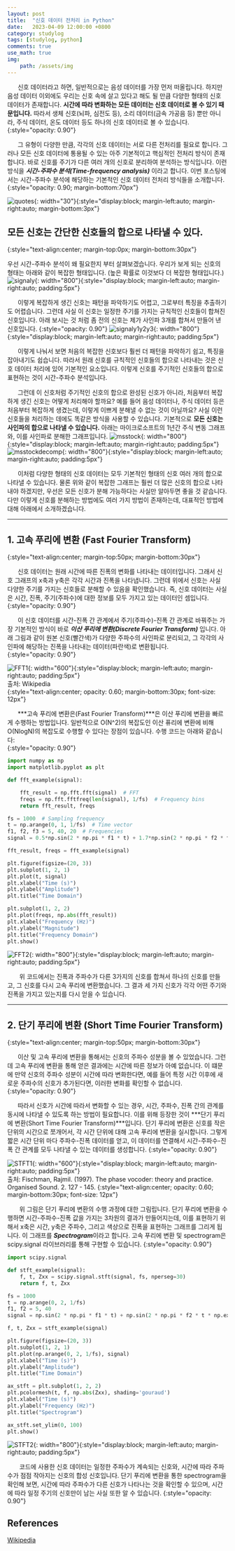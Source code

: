 ```yaml
---
layout: post
title:  "신호 데이터 전처리 in Python"
date:   2023-04-09 12:00:00 +0800
category: studylog
tags: [studylog, python]
comments: true
use_math: true
img:
    path: /assets/img
---
```

&nbsp;&nbsp;&nbsp;&nbsp;&nbsp;&nbsp;신호 데이터라고 하면, 일반적으로는 음성 데이터를 가장 먼저 떠올립니다. 하지만 음성 데이터 이외에도 우리는 신호 속에 살고 있다고 해도 될 만큼 다양한 형태의 신호 데이터가 존재합니다. **시간에 따라 변화하는 모든 데이터는 신호 데이터로 볼 수 있기 때문입니다.** 따라서 생체 신호(뇌파, 심전도 등), 소리 데이터(금속 가공음 등) 뿐만 아니라, 주식 데이터, 온도 데이터 등도 하나의 신호 데이터로 볼 수 있습니다.  
{:style="opacity: 0.90"}

&nbsp;&nbsp;&nbsp;&nbsp;&nbsp;&nbsp;그 유형이 다양한 만큼, 각각의 신호 데이터는 서로 다른 전처리를 필요로 합니다. 그러나 모든 신호 데이터에 통용될 수 있는 아주 기본적이고 핵심적인 전처리 방식이 존재합니다. 바로 신호를 주기가 다른 여러 개의 신호로 분리하여 분석하는 방식입니다. 이런 방식을 ***시간-주파수 분석(Time-frequency analysis)*** 이라고 합니다. 이번 포스팅에서는 시간-주파수 분석에 해당하는 기본적인 신호 데이터 전처리 방식들을 소개합니다.
{:style="opacity: 0.90; margin-bottom:70px"}

![quotes](/assets/img/quotation_mark.jpeg){: width="30"}{:style="display:block; margin-left:auto; margin-right:auto; margin-bottom:3px"}
## 모든 신호는 간단한 신호들의 합으로 나타낼 수 있다.
{:style="text-align:center; margin-top:0px; margin-bottom:30px"}

우선 시간-주파수 분석이 왜 필요한지 부터 살펴보겠습니다. 우리가 보게 되는 신호의 형태는 아래와 같이 복잡한 형태입니다. (높은 확률로 이것보다 더 복잡한 형태입니다.)
![signaly](/assets/img/2023-04-09/signal_y.png){: width="800"}{:style="display:block; margin-left:auto; margin-right:auto; padding:5px"}

&nbsp;&nbsp;&nbsp;&nbsp;&nbsp;&nbsp;이렇게 복잡하게 생긴 신호는 패턴을 파악하기도 어렵고, 그로부터 특징을 추출하기도 어렵습니다. 그런데 사실 이 신호는 일정한 주기를 가지는 규칙적인 신호들이 합쳐진 신호입니다. 아래 보시는 것 처럼 좀 전의 신호는 제가 사인파 3개를 합쳐서 만들어 낸 신호입니다. 
{:style="opacity: 0.90"}
![signaly1y2y3](/assets/img/2023-04-09/signal_y1y2y3.png){: width="800"}{:style="display:block; margin-left:auto; margin-right:auto; padding:5px"}

&nbsp;&nbsp;&nbsp;&nbsp;&nbsp;&nbsp;이렇게 나눠서 보면 처음의 복잡한 신호보다 훨씬 더 패턴을 파악하기 쉽고, 특징을 잡아내기도 쉽습니다. 따라서 원래 신호를 규칙적인 신호들의 합으로 나타내는 것은 신호 데이터 처리에 있어 기본적인 요소입니다. 이렇게 신호를 주기적인 신호들의 합으로 표현하는 것이 시간-주파수 분석입니다.

&nbsp;&nbsp;&nbsp;&nbsp;&nbsp;&nbsp;그런데 이 신호처럼 주기적인 신호의 합으로 완성된 신호가 아니라, 처음부터 복잡하게 생긴 신호는 어떻게 처리해야 할까요? 예를 들어 음성 데이터나, 주식 데이터 등은 처음부터 복잡하게 생겼는데, 이렇게 이쁘게 분해낼 수 없는 것이 아닐까요? 사실 이런 신호들을 처리하는 데에도 똑같은 방식을 사용할 수 있습니다. 기본적으로 **모든 신호는 사인파의 합으로 나타낼 수 있습니다.** 아래는 마이크로소프트의 1년간 주식 변동 그래프와, 이를 사인파로 분해한 그래프입니다.
![msstock](/assets/img/2023-04-09/ms_stock_price.png){: width="800"}{:style="display:block; margin-left:auto; margin-right:auto; padding:5px"}
![msstockdecomp](/assets/img/2023-04-09/ms_stock_price_decomp.png){: width="800"}{:style="display:block; margin-left:auto; margin-right:auto; padding:5px"}

&nbsp;&nbsp;&nbsp;&nbsp;&nbsp;&nbsp;이처럼 다양한 형태의 신호 데이터는 모두 기본적인 형태의 신호 여러 개의 합으로 나타낼 수 있습니다. 물론 위와 같이 복잡한 그래프는 훨씬 더 많은 신호의 합으로 나타내야 하겠지만, 우선은 모든 신호가 분해 가능하다는 사실만 알아두면 좋을 것 같습니다. 다만 이렇게 신호를 분해하는 방법에도 여러 가지 방법이 존재하는데, 대표적인 방법에 대해 아래에서 소개하겠습니다.  

---

## 1. 고속 푸리에 변환 (Fast Fourier Transform)
{:style="text-align:center; margin-top:50px; margin-bottom:30px"}

&nbsp;&nbsp;&nbsp;&nbsp;&nbsp;&nbsp;신호 데이터는 원래 시간에 따른 진폭의 변화를 나타내는 데이터입니다. 그래서 신호 그래프의 x축과 y축은 각각 시간과 진폭을 나타냅니다. 그런데 위에서 신호는 사실 다양한 주기를 가지는 신호들로 분해할 수 있음을 확인했습니다. 즉, 신호 데이터는 사실은 시간, 진폭, 주기(주파수)에 대한 정보를 모두 가지고 있는 데이터인 셈입니다.   
{:style="opacity: 0.90"}

&nbsp;&nbsp;&nbsp;&nbsp;&nbsp;&nbsp;이 신호 데이터를 시간-진폭 간 관계에서 주기(주파수)-진폭 간 관계로 바꿔주는 가장 기본적인 방식이 바로 ***이산 푸리에 변환(Discrete Fourier Transform)*** 입니다. 아래 그림과 같이 원본 신호(빨간색)가 다양한 주파수의 사인파로 분리되고, 그 각각의 사인파에 해당하는 진폭을 나타내는 데이터(파란색)로 변환됩니다.  
{:style="opacity: 0.90"}

![FFT1](/assets/img/2023-04-09/FFT.png){: width="600"}{:style="display:block; margin-left:auto; margin-right:auto; padding:5px"}  
출처: Wikipedia  
{:style="text-align:center; opacity: 0.60; margin-bottom:30px; font-size: 12px"}


&nbsp;&nbsp;&nbsp;&nbsp;&nbsp;&nbsp;***고속 푸리에 변환은(Fast Fourier Transform)***은 이산 푸리에 변환을 빠르게 수행하는 방법입니다. 일반적으로 O(N^2)의 복잡도인 이산 퓨리에 변환에 비해 O(NlogN)의 복잡도로 수행할 수 있다는 장점이 있습니다. 수행 코드는 아래와 같습니다:  
{:style="opacity: 0.90"}

~~~python
import numpy as np
import matplotlib.pyplot as plt

def fft_example(signal):

    fft_result = np.fft.fft(signal)  # FFT
    freqs = np.fft.fftfreq(len(signal), 1/fs)  # Frequency bins
    return fft_result, freqs

fs = 1000  # Sampling frequency
t = np.arange(0, 1, 1/fs)  # Time vector
f1, f2, f3 = 5, 40, 20  # Frequencies
signal = 0.5*np.sin(2 * np.pi * f1 * t) + 1.7*np.sin(2 * np.pi * f2 * t) + 1.1*np.sin(2 * np.pi * f3 * t)   # Signal

fft_result, freqs = fft_example(signal)

plt.figure(figsize=(20, 3))
plt.subplot(1, 2, 1)
plt.plot(t, signal)
plt.xlabel("Time (s)")
plt.ylabel("Amplitude")
plt.title("Time Domain")

plt.subplot(1, 2, 2)
plt.plot(freqs, np.abs(fft_result))
plt.xlabel("Frequency (Hz)")
plt.ylabel("Magnitude")
plt.title("Frequency Domain")
plt.show()

~~~
![FFT2](/assets/img/2023-04-09/FFT2.png){: width="800"}{:style="display:block; margin-left:auto; margin-right:auto; padding:5px"}  

&nbsp;&nbsp;&nbsp;&nbsp;&nbsp;&nbsp; 위 코드에서는 진폭과 주파수가 다른 3가지의 신호를 합쳐서 하나의 신호를 만들고, 그 신호를 다시 고속 푸리에 변환했습니다. 그 결과 세 가지 신호가 각각 어떤 주기와 진폭을 가지고 있는지를 다시 얻을 수 있습니다.  

---
## 2. 단기 푸리에 변환 (Short Time Fourier Transform)
{:style="text-align:center; margin-top:50px; margin-bottom:30px"}

&nbsp;&nbsp;&nbsp;&nbsp;&nbsp;&nbsp;이산 및 고속 푸리에 변환을 통해서는 신호의 주파수 성분을 볼 수 있었습니다. 그런데 고속 푸리에 변환을 통해 얻은 결과에는 시간에 따른 정보가 아예 없습니다. 이 떄문에 만약 신호의 주파수 성분이 시간에 따라 변화한다면, 예를 들어 특정 시간 이후에 새로운 주파수의 신호가 추가된다면, 이러한 변화를 확인할 수 없습니다.  
{:style="opacity: 0.90"}

&nbsp;&nbsp;&nbsp;&nbsp;&nbsp;&nbsp;따라서 신호가 시간에 따라서 변화할 수 있는 경우, 시간, 주파수, 진폭 간의 관계를 동시에 나타낼 수 있도록 하는 방법이 필요합니다. 이를 위해 등장한 것이 ***단기 푸리에 변환(Short Time Fourier Transform)***입니다. 단기 푸리에 변환은 신호를 작은 단위의 시간으로 쪼개어서, 각 시간 단위에 대해 고속 푸리에 변환을 실시합니다. 그렇게 짧은 시간 단위 마다 주파수-진폭 데이터를 얻고, 이 데이터를 연결해서 시간-주파수-진폭 간 관계를 모두 나타낼 수 있는 데이터를 생성합니다. 
{:style="opacity: 0.90"}

![STFT1](/assets/img/2023-04-09/STFT1.png){: width="600"}{:style="display:block; margin-left:auto; margin-right:auto; padding:5px"}  
출처: Fischman, Rajmil. (1997). The phase vocoder: theory and practice. Organised Sound. 2. 127 - 145.
{:style="text-align:center; opacity: 0.60; margin-bottom:30px; font-size: 12px"}

&nbsp;&nbsp;&nbsp;&nbsp;&nbsp;&nbsp; 위 그림은 단기 푸리에 변환의 수행 과정에 대한 그림립니다. 단기 푸리에 변환을 수행하면 시간-주파수-진폭 값을 가지는 3차원의 결과가 만들어지는데, 이를 표현하기 위해서 x축은 시간, y축은 주파수, 그리고 색상으로 진폭을 표현하는 그래프를 그리게 됩니다. 이 그래프를 ***Spectrogram***이라고 합니다. 고속 푸리에 변환 및 spectrogram은 scipy.signal 라이브러리를 통해 구현할 수 있습니다.
{:style="opacity: 0.90"}

~~~python
import scipy.signal

def stft_example(signal):
    f, t, Zxx = scipy.signal.stft(signal, fs, nperseg=30)
    return f, t, Zxx

fs = 1000
t = np.arange(0, 2, 1/fs)
f1, f2 = 5, 40
signal = np.sin(2 * np.pi * f1 * t) + np.sin(2 * np.pi * f2 * t * np.exp(-5*t))

f, t, Zxx = stft_example(signal)

plt.figure(figsize=(20, 3))
plt.subplot(1, 2, 1)
plt.plot(np.arange(0, 2, 1/fs), signal)
plt.xlabel("Time (s)")
plt.ylabel("Amplitude")
plt.title("Time Domain")

ax_stft = plt.subplot(1, 2, 2)
plt.pcolormesh(t, f, np.abs(Zxx), shading='gouraud')
plt.xlabel("Time (s)")
plt.ylabel("Frequency (Hz)")
plt.title("Spectrogram")

ax_stft.set_ylim(0, 100)
plt.show()

~~~
![STFT2](/assets/img/2023-04-09/STFT2.png){: width="800"}{:style="display:block; margin-left:auto; margin-right:auto; padding:5px"}  

&nbsp;&nbsp;&nbsp;&nbsp;&nbsp;&nbsp; 코드에 사용한 신호 데이터는 일정한 주파수가 계속되는 신호와, 시간에 따라 주파수가 점점 작아지는 신호의 합성 신호입니다. 단기 푸리에 변환을 통한 spectrogram을 확인해 보면, 시간에 따라 주파수가 다른 신호가 나타나는 것을 확인할 수 있으며, 시간에 따라 일정 주기의 신호만이 남는 사실 또한 알 수 있습니다.
{:style="opacity: 0.90"}

## References
[Wikipedia](https://en.wikipedia.org/wiki/Short-time_Fourier_transform)